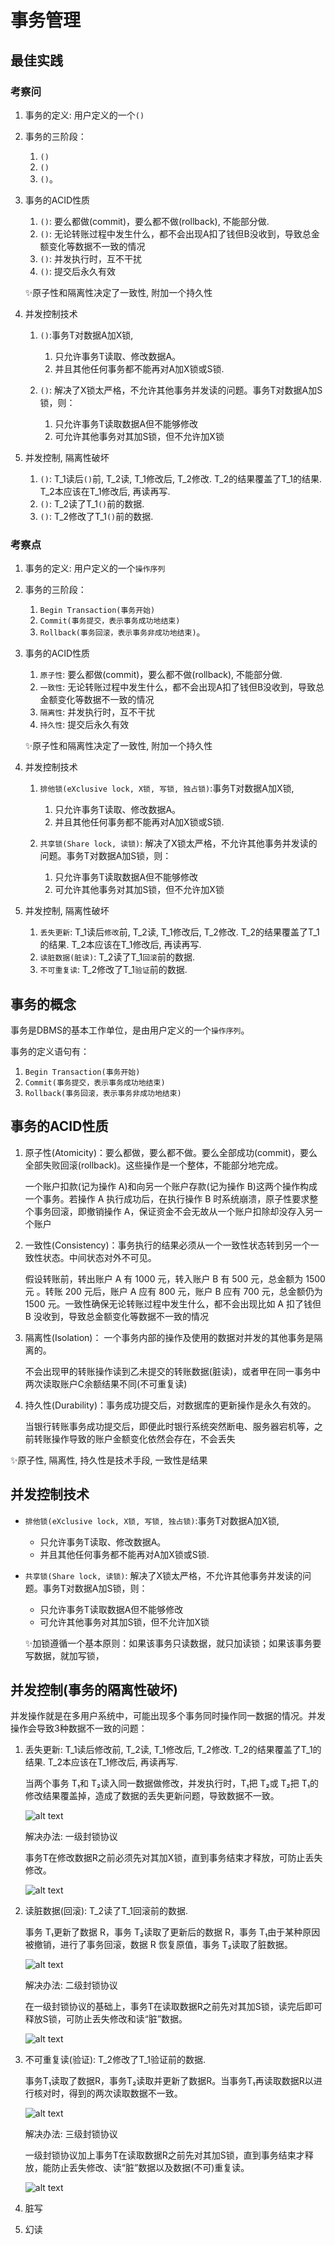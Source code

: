 
# 事务管理

## 最佳实践



### 考察问

1. 事务的定义: 用户定义的一个`()`

1. 事务的三阶段：
    1. `()`
    2. `()`
    3. `()`。
2. 事务的ACID性质
    1. `()`: 要么都做(commit)，要么都不做(rollback), 不能部分做.
    2. `()`: 无论转账过程中发生什么，都不会出现A扣了钱但B没收到，导致总金额变化等数据不一致的情况
    3. `()`: 并发执行时，互不干扰
    4. `()`: 提交后永久有效

    ✨原子性和隔离性决定了一致性, 附加一个持久性

3. 并发控制技术

    1. `()`:事务T对数据A加X锁,
        1. 只允许事务T读取、修改数据A。
        2. 并且其他任何事务都不能再对A加X锁或S锁.

    2. `()`: 解决了X锁太严格，不允许其他事务并发读的问题。事务T对数据A加S锁，则：
        1. 只允许事务T读取数据A但不能够修改
        2. 可允许其他事务对其加S锁，但不允许加X锁

4. 并发控制, 隔离性破坏
    1. `()`: T_1读后`()`前, T_2读, T_1修改后, T_2修改. T_2的结果覆盖了T_1的结果. T_2本应该在T_1修改后, 再读再写.
    2. `()`: T_2读了T_1`()`前的数据.
    3. `()`: T_2修改了T_1`()`前的数据.
### 考察点

1. 事务的定义: 用户定义的一个`操作序列`

1. 事务的三阶段：
    1. `Begin Transaction(事务开始)`
    2. `Commit(事务提交，表示事务成功地结束)`
    3. `Rollback(事务回滚，表示事务非成功地结束)`。
2. 事务的ACID性质
    1. `原子性`: 要么都做(commit)，要么都不做(rollback), 不能部分做.
    2. `一致性`: 无论转账过程中发生什么，都不会出现A扣了钱但B没收到，导致总金额变化等数据不一致的情况
    3. `隔离性`: 并发执行时，互不干扰
    4. `持久性`: 提交后永久有效

    ✨原子性和隔离性决定了一致性, 附加一个持久性

3. 并发控制技术

    1. `排他锁(eXclusive lock, X锁, 写锁, 独占锁)`:事务T对数据A加X锁,
        1. 只允许事务T读取、修改数据A。
        2. 并且其他任何事务都不能再对A加X锁或S锁.

    2. `共享锁(Share lock, 读锁)`: 解决了X锁太严格，不允许其他事务并发读的问题。事务T对数据A加S锁，则：
        1. 只允许事务T读取数据A但不能够修改
        2. 可允许其他事务对其加S锁，但不允许加X锁

4. 并发控制, 隔离性破坏
    1. `丢失更新`: T_1读后`修改`前, T_2读, T_1修改后, T_2修改. T_2的结果覆盖了T_1的结果. T_2本应该在T_1修改后, 再读再写.
    2. `读脏数据(脏读)`: T_2读了T_1`回滚`前的数据.
    3. `不可重复读`: T_2修改了T_1`验证`前的数据.

## 事务的概念

事务是DBMS的基本工作单位，是由用户定义的一个`操作序列`。

事务的定义语句有：

1. `Begin Transaction(事务开始)`
2. `Commit(事务提交，表示事务成功地结束)`
3. `Rollback(事务回滚，表示事务非成功地结束)`

## 事务的ACID性质

1. 原子性(Atomicity)：要么都做，要么都不做。要么全部成功(commit)，要么全部失败回滚(rollback)。这些操作是一个整体，不能部分地完成。

    一个账户扣款(记为操作 A)和向另一个账户存款(记为操作 B)这两个操作构成一个事务。若操作 A 执行成功后，在执行操作 B 时系统崩溃，原子性要求整个事务回滚，即撤销操作 A，保证资金不会无故从一个账户扣除却没存入另一个账户

2. 一致性(Consistency)：事务执行的结果必须从一个一致性状态转到另一个一致性状态。中间状态对外不可见。

    假设转账前，转出账户 A 有 1000 元，转入账户 B 有 500 元，总金额为 1500 元 。转账 200 元后，账户 A 应有 800 元，账户 B 应有 700 元，总金额仍为 1500 元。一致性确保无论转账过程中发生什么，都不会出现比如 A 扣了钱但 B 没收到，导致总金额变化等数据不一致的情况

3. 隔离性(Isolation)： 一个事务内部的操作及使用的数据对并发的其他事务是隔离的。

    不会出现甲的转账操作读到乙未提交的转账数据(脏读)，或者甲在同一事务中两次读取账户C余额结果不同(不可重复读)

4. 持久性(Durability)：事务成功提交后，对数据库的更新操作是永久有效的。

    当银行转账事务成功提交后，即便此时银行系统突然断电、服务器宕机等，之前转账操作导致的账户金额变化依然会存在，不会丢失

✨原子性, 隔离性, 持久性是技术手段, 一致性是结果

## 并发控制技术

- `排他锁(eXclusive lock, X锁, 写锁, 独占锁)`:事务T对数据A加X锁,
    - 只允许事务T读取、修改数据A。
    - 并且其他任何事务都不能再对A加X锁或S锁.

- `共享锁(Share lock, 读锁)`: 解决了X锁太严格，不允许其他事务并发读的问题。事务T对数据A加S锁，则：
    - 只允许事务T读取数据A但不能够修改
    - 可允许其他事务对其加S锁，但不允许加X锁

    ✨加锁遵循一个基本原则：如果该事务只读数据，就只加读锁；如果该事务要写数据，就加写锁，

## 并发控制(事务的隔离性破坏)

并发操作就是在多用户系统中，可能出现多个事务同时操作同一数据的情况。并发操作会导致3种数据不一致的问题：

1. 丢失更新: T_1读后修改前, T_2读, T_1修改后, T_2修改. T_2的结果覆盖了T_1的结果. T_2本应该在T_1修改后, 再读再写.

    当两个事务 T₁和 T₂读入同一数据做修改，并发执行时，T₁把 T₂或 T₂把 T₁的修改结果覆盖掉，造成了数据的丢失更新问题，导致数据不一致。

    ![alt text](./2关系数据库/丢失更新1.png)

    解决办法: 一级封锁协议

    事务T在修改数据R之前必须先对其加X锁，直到事务结束才释放，可防止丢失修改。

    ![alt text](./2关系数据库/丢失更新2.png)

2. 读脏数据(回滚): T_2读了T_1回滚前的数据.

    事务 T₁更新了数据 R，事务 T₂读取了更新后的数据 R，事务 T₁由于某种原因被撤销，进行了事务回滚，数据 R 恢复原值，事务 T₂读取了脏数据。

    ![alt text](./2关系数据库/读脏数据1.png)

    解决办法: 二级封锁协议

    在一级封锁协议的基础上，事务T在读取数据R之前先对其加S锁，读完后即可释放S锁，可防止丢失修改和读“脏”数据。

    ![alt text](./2关系数据库/读脏数据2.png)

3. 不可重复读(验证): T_2修改了T_1验证前的数据.

    事务T₁读取了数据R，事务T₂读取并更新了数据R。当事务T₁再读取数据R以进行核对时，得到的两次读取数据不一致。

    ![alt text](./2关系数据库/不可重复读1.png)

    解决办法: 三级封锁协议

    一级封锁协议加上事务T在读取数据R之前先对其加S锁，直到事务结束才释放，能防止丢失修改、读“脏”数据以及数据(不可)重复读。

    ![alt text](./2关系数据库/不可重复读2.png)

4. 脏写
5. 幻读